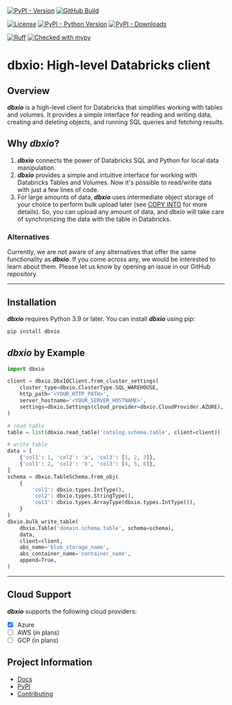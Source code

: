 [![PyPI - Version](https://img.shields.io/pypi/v/dbxio)](https://pypi.org/project/dbxio/)
[![GitHub Build](https://github.com/Toloka/dbxio/workflows/Tests/badge.svg)](https://github.com/Toloka/dbxio/actions)

[![License](https://img.shields.io/:license-Apache%202-blue.svg)](https://www.apache.org/licenses/LICENSE-2.0.txt)
[![PyPI - Python Version](https://img.shields.io/pypi/pyversions/dbxio.svg)](https://pypi.org/project/dbxio/)
[![PyPI - Downloads](https://img.shields.io/pepy/dt/dbxio)](https://pypi.org/project/dbxio/)

[![Ruff](https://img.shields.io/endpoint?url=https://raw.githubusercontent.com/astral-sh/ruff/main/assets/badge/v2.json)](https://github.com/astral-sh/ruff)
[![Checked with mypy](http://www.mypy-lang.org/static/mypy_badge.svg)](http://mypy-lang.org/)

# dbxio: High-level Databricks client

## Overview

**_dbxio_** is a high-level client for Databricks that simplifies working with tables and volumes.
It provides a simple interface for reading and writing data, creating and deleting objects, and running SQL queries and
fetching results.

## Why _dbxio_?

1. **_dbxio_** connects the power of Databricks SQL and Python for local data manipulation.
2. **_dbxio_** provides a simple and intuitive interface for working with Databricks Tables and Volumes.
   Now it's possible to read/write data with just a few lines of code.
3. For large amounts of data, **_dbxio_** uses intermediate object storage of your choice to perform bulk upload later
   (see [COPY INTO](https://docs.databricks.com/en/sql/language-manual/delta-copy-into.html) for more details).
   So, you can upload any amount of data, and _dbxio_ will take care of synchronizing the data with the table in
   Databricks.

### Alternatives

Currently, we are not aware of any alternatives that offer the same functionality as **_dbxio_**.
If you come across any, we would be interested to learn about them.
Please let us know by opening an issue in our GitHub repository.

---

## Installation

**_dbxio_** requires Python 3.9 or later. You can install **_dbxio_** using pip:

```bash
pip install dbxio
```

## _dbxio_ by Example

```python
import dbxio

client = dbxio.DbxIOClient.from_cluster_settings(
    cluster_type=dbxio.ClusterType.SQL_WAREHOUSE,
    http_path='<YOUR_HTTP_PATH>',
    server_hostname='<YOUR_SERVER_HOSTNAME>',
    settings=dbxio.Settings(cloud_provider=dbxio.CloudProvider.AZURE),
)

# read table
table = list(dbxio.read_table('catalog.schema.table', client=client))

# write table
data = [
    {'col1': 1, 'col2': 'a', 'col3': [1, 2, 3]},
    {'col1': 2, 'col2': 'b', 'col3': [4, 5, 6]},
]
schema = dbxio.TableSchema.from_obj(
    {
        'col1': dbxio.types.IntType(),
        'col2': dbxio.types.StringType(),
        'col3': dbxio.types.ArrayType(dbxio.types.IntType()),
    }
)
dbxio.bulk_write_table(
    dbxio.Table('domain.schema.table', schema=schema),
    data,
    client=client,
    abs_name='blob_storage_name',
    abs_container_name='container_name',
    append=True,
)
```

---

## Cloud Support

**_dbxio_** supports the following cloud providers:

- [x] Azure
- [ ] AWS (in plans)
- [ ] GCP (in plans)

## Project Information

- [Docs](docs/README.md)
- [PyPI](https://pypi.org/project/dbxio/)
- [Contributing](CONTRIBUTING.md)
